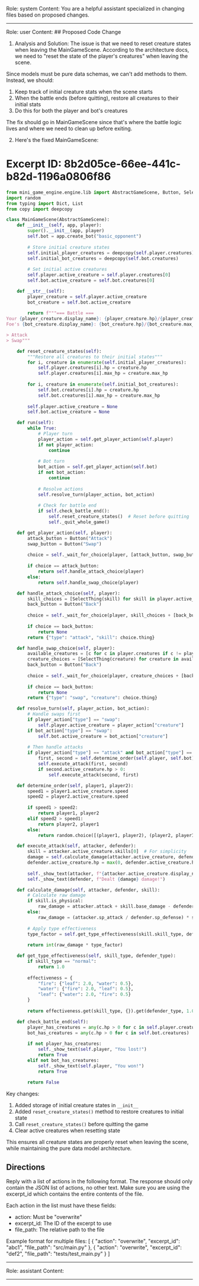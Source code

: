 Role: system
Content: You are a helpful assistant specialized in changing files based on proposed changes.
__________________
Role: user
Content: ## Proposed Code Change
1. Analysis and Solution:
The issue is that we need to reset creature states when leaving the MainGameScene. According to the architecture docs, we need to "reset the state of the player's creatures" when leaving the scene.

Since models must be pure data schemas, we can't add methods to them. Instead, we should:
1. Keep track of initial creature stats when the scene starts
2. When the battle ends (before quitting), restore all creatures to their initial stats
3. Do this for both the player and bot's creatures

The fix should go in MainGameScene since that's where the battle logic lives and where we need to clean up before exiting.

2. Here's the fixed MainGameScene:

# Excerpt ID: 8b2d05ce-66ee-441c-b82d-1196a0806f86
```python main_game/scenes/main_game_scene.py
from mini_game_engine.engine.lib import AbstractGameScene, Button, SelectThing
import random
from typing import Dict, List
from copy import deepcopy

class MainGameScene(AbstractGameScene):
    def __init__(self, app, player):
        super().__init__(app, player)
        self.bot = app.create_bot("basic_opponent")
        
        # Store initial creature states
        self.initial_player_creatures = deepcopy(self.player.creatures)
        self.initial_bot_creatures = deepcopy(self.bot.creatures)
        
        # Set initial active creatures
        self.player.active_creature = self.player.creatures[0]
        self.bot.active_creature = self.bot.creatures[0]

    def __str__(self):
        player_creature = self.player.active_creature
        bot_creature = self.bot.active_creature
        
        return f"""=== Battle ===
Your {player_creature.display_name}: {player_creature.hp}/{player_creature.max_hp} HP
Foe's {bot_creature.display_name}: {bot_creature.hp}/{bot_creature.max_hp} HP

> Attack
> Swap"""

    def reset_creature_states(self):
        """Restore all creatures to their initial states"""
        for i, creature in enumerate(self.initial_player_creatures):
            self.player.creatures[i].hp = creature.hp
            self.player.creatures[i].max_hp = creature.max_hp
            
        for i, creature in enumerate(self.initial_bot_creatures):
            self.bot.creatures[i].hp = creature.hp
            self.bot.creatures[i].max_hp = creature.max_hp
        
        self.player.active_creature = None
        self.bot.active_creature = None

    def run(self):
        while True:
            # Player turn
            player_action = self.get_player_action(self.player)
            if not player_action:
                continue
                
            # Bot turn
            bot_action = self.get_player_action(self.bot)
            if not bot_action:
                continue
                
            # Resolve actions
            self.resolve_turn(player_action, bot_action)
            
            # Check for battle end
            if self.check_battle_end():
                self.reset_creature_states()  # Reset before quitting
                self._quit_whole_game()

    def get_player_action(self, player):
        attack_button = Button("Attack")
        swap_button = Button("Swap")
        
        choice = self._wait_for_choice(player, [attack_button, swap_button])
        
        if choice == attack_button:
            return self.handle_attack_choice(player)
        else:
            return self.handle_swap_choice(player)

    def handle_attack_choice(self, player):
        skill_choices = [SelectThing(skill) for skill in player.active_creature.skills]
        back_button = Button("Back")
        
        choice = self._wait_for_choice(player, skill_choices + [back_button])
        
        if choice == back_button:
            return None
        return {"type": "attack", "skill": choice.thing}

    def handle_swap_choice(self, player):
        available_creatures = [c for c in player.creatures if c != player.active_creature and c.hp > 0]
        creature_choices = [SelectThing(creature) for creature in available_creatures]
        back_button = Button("Back")
        
        choice = self._wait_for_choice(player, creature_choices + [back_button])
        
        if choice == back_button:
            return None
        return {"type": "swap", "creature": choice.thing}

    def resolve_turn(self, player_action, bot_action):
        # Handle swaps first
        if player_action["type"] == "swap":
            self.player.active_creature = player_action["creature"]
        if bot_action["type"] == "swap":
            self.bot.active_creature = bot_action["creature"]
            
        # Then handle attacks
        if player_action["type"] == "attack" and bot_action["type"] == "attack":
            first, second = self.determine_order(self.player, self.bot)
            self.execute_attack(first, second)
            if second.active_creature.hp > 0:
                self.execute_attack(second, first)

    def determine_order(self, player1, player2):
        speed1 = player1.active_creature.speed
        speed2 = player2.active_creature.speed
        
        if speed1 > speed2:
            return player1, player2
        elif speed2 > speed1:
            return player2, player1
        else:
            return random.choice([(player1, player2), (player2, player1)])

    def execute_attack(self, attacker, defender):
        skill = attacker.active_creature.skills[0]  # For simplicity
        damage = self.calculate_damage(attacker.active_creature, defender.active_creature, skill)
        defender.active_creature.hp = max(0, defender.active_creature.hp - damage)
        
        self._show_text(attacker, f"{attacker.active_creature.display_name} used {skill.display_name}!")
        self._show_text(defender, f"Dealt {damage} damage!")

    def calculate_damage(self, attacker, defender, skill):
        # Calculate raw damage
        if skill.is_physical:
            raw_damage = attacker.attack + skill.base_damage - defender.defense
        else:
            raw_damage = (attacker.sp_attack / defender.sp_defense) * skill.base_damage
            
        # Apply type effectiveness
        type_factor = self.get_type_effectiveness(skill.skill_type, defender.creature_type)
        
        return int(raw_damage * type_factor)

    def get_type_effectiveness(self, skill_type, defender_type):
        if skill_type == "normal":
            return 1.0
            
        effectiveness = {
            "fire": {"leaf": 2.0, "water": 0.5},
            "water": {"fire": 2.0, "leaf": 0.5},
            "leaf": {"water": 2.0, "fire": 0.5}
        }
        
        return effectiveness.get(skill_type, {}).get(defender_type, 1.0)

    def check_battle_end(self):
        player_has_creatures = any(c.hp > 0 for c in self.player.creatures)
        bot_has_creatures = any(c.hp > 0 for c in self.bot.creatures)
        
        if not player_has_creatures:
            self._show_text(self.player, "You lost!")
            return True
        elif not bot_has_creatures:
            self._show_text(self.player, "You won!")
            return True
            
        return False
```

Key changes:
1. Added storage of initial creature states in `__init__`
2. Added `reset_creature_states()` method to restore creatures to initial state
3. Call `reset_creature_states()` before quitting the game
4. Clear active creatures when resetting state

This ensures all creature states are properly reset when leaving the scene, while maintaining the pure data model architecture.

## Directions
Reply with a list of actions in the following format. The response should only contain the JSON list of actions, no other text.
Make sure you are using the excerpt_id which contains the entire contents of the file.

Each action in the list must have these fields:
- action: Must be "overwrite"
- excerpt_id: The ID of the excerpt to use
- file_path: The relative path to the file

Example format for multiple files:
[
    {
        "action": "overwrite",
        "excerpt_id": "abc1",
        "file_path": "src/main.py"
    },
    {
        "action": "overwrite",
        "excerpt_id": "def2",
        "file_path": "tests/test_main.py"
    }
]
__________________
Role: assistant
Content: 
__________________
